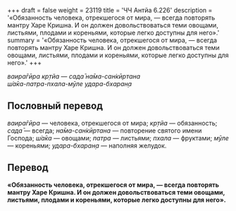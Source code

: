+++
draft = false
weight = 23119
title = 'ЧЧ Антйа 6.226'
description = '«Обязанность человека, отрекшегося от мира, — всегда повторять мантру Харе Кришна. И он должен довольствоваться теми овощами, листьями, плодами и кореньями, которые легко доступны для него».'
summary = '«Обязанность человека, отрекшегося от мира, — всегда повторять мантру Харе Кришна. И он должен довольствоваться теми овощами, листьями, плодами и кореньями, которые легко доступны для него».'
+++

_ваира̄гӣра кр̣тйа_ — _сада̄ на̄ма-сан̇кӣртана  
ш́а̄ка-патра-пхала-мӯле удара-бхаран̣а_

## Пословный перевод

_ваира̄гӣра_ — человека, отрекшегося от мира; _кр̣тйа_ — обязанность; _сада̄_ — всегда; _на̄ма_\-_сан̇кӣртана_ — повторение святого имени Господа; _ш́а̄ка_ — овощами; _патра_ — листьями; _пхала_ — фруктами; _мӯле_ — кореньями; _удара_\-_бхаран̣а_ — наполняя желудок.

## Перевод

**«Обязанность человека, отрекшегося от мира, — всегда повторять мантру Харе Кришна. И он должен довольствоваться теми овощами, листьями, плодами и кореньями, которые легко доступны для него».**
